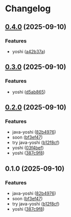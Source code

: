 # Changelog

## [0.4.0](https://github.com/ardetrick/release-please-playground/compare/v0.3.0...v0.4.0) (2025-09-10)


### Features

* yoshi ([a42b37a](https://github.com/ardetrick/release-please-playground/commit/a42b37a5c784689e8f78b3349dcf4a6ba7513dbe))

## [0.3.0](https://github.com/ardetrick/release-please-playground/compare/v0.2.0...v0.3.0) (2025-09-10)


### Features

* yoshi ([d5ab865](https://github.com/ardetrick/release-please-playground/commit/d5ab865cfd7b45f96369169c85cc9e756f3f8265))

## [0.2.0](https://github.com/ardetrick/release-please-playground/compare/v0.1.0...v0.2.0) (2025-09-10)


### Features

* java-yoshi ([82b4976](https://github.com/ardetrick/release-please-playground/commit/82b49768eb7aea549add836cf620754cf0d1f899))
* soon ([bf3ef47](https://github.com/ardetrick/release-please-playground/commit/bf3ef47411dd4c0498e0b747e8cb59392e20de83))
* try java-yoshi ([b12f8cf](https://github.com/ardetrick/release-please-playground/commit/b12f8cfb7295e736036fa2945083cf52752de0d9))
* yoshi ([03f4bef](https://github.com/ardetrick/release-please-playground/commit/03f4bef9b0e6808cb1a4dc643b7f110d6aee775d))
* yoshi ([387c9f8](https://github.com/ardetrick/release-please-playground/commit/387c9f817337d97d1c9fab173836b7ebde42348a))

## 0.1.0 (2025-09-10)


### Features

* java-yoshi ([82b4976](https://github.com/ardetrick/release-please-playground/commit/82b49768eb7aea549add836cf620754cf0d1f899))
* soon ([bf3ef47](https://github.com/ardetrick/release-please-playground/commit/bf3ef47411dd4c0498e0b747e8cb59392e20de83))
* try java-yoshi ([b12f8cf](https://github.com/ardetrick/release-please-playground/commit/b12f8cfb7295e736036fa2945083cf52752de0d9))
* yoshi ([387c9f8](https://github.com/ardetrick/release-please-playground/commit/387c9f817337d97d1c9fab173836b7ebde42348a))

